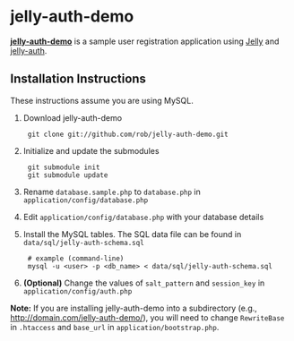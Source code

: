 # jelly-auth-demo

**[jelly-auth-demo](http://github.com/rob/jelly-auth-demo)** is a sample user registration application using [Jelly](http://github.com/jonathangeiger/kohana-jelly) and [jelly-auth](http://github.com/raeldc/jelly-auth).

## Installation Instructions

These instructions assume you are using MySQL.

1. Download jelly-auth-demo

        git clone git://github.com/rob/jelly-auth-demo.git

2. Initialize and update the submodules

        git submodule init
        git submodule update
        
3. Rename `database.sample.php` to `database.php` in `application/config/database.php`

4. Edit `application/config/database.php` with your database details

5. Install the MySQL tables. The SQL data file can be found in `data/sql/jelly-auth-schema.sql`

        # example (command-line)
        mysql -u <user> -p <db_name> < data/sql/jelly-auth-schema.sql

6. **(Optional)** Change the values of `salt_pattern` and `session_key` in `application/config/auth.php`

**Note:** If you are installing jelly-auth-demo into a subdirectory (e.g., http://domain.com/jelly-auth-demo/), you will need to change `RewriteBase` in `.htaccess` and `base_url` in `application/bootstrap.php`.
